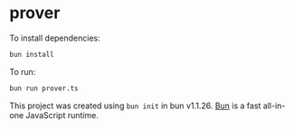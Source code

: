 # prover

To install dependencies:

```bash
bun install
```

To run:

```bash
bun run prover.ts
```

This project was created using `bun init` in bun v1.1.26. [Bun](https://bun.sh) is a fast all-in-one JavaScript runtime.
